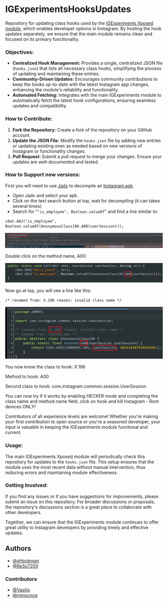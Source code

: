 # IGExperimentsHooksUpdates
Repository for updating class hooks used by the [IGExperiments Xposed module](https://github.com/xHookman/IGexperiments), which enables developer options in Instagram. By hosting the hook updates separately, we ensure that the main module remains clean and focused on its primary functionality.

### Objectives:
- **Centralized Hook Management:** Provides a single, centralized JSON file (`hooks.json`) that lists all necessary class hooks, simplifying the process of updating and maintaining these entries.
- **Community-Driven Updates:** Encourages community contributions to keep the hooks up-to-date with the latest Instagram app changes, enhancing the module's reliability and functionality.
- **Automated Fetching:** Integrates with the main IGExperiments module to automatically fetch the latest hook configurations, ensuring seamless updates and compatibility.

### How to Contribute:
1. **Fork the Repository:** Create a fork of the repository on your GitHub account.
2. **Update the JSON File:** Modify the `hooks.json` file by adding new entries or updating existing ones as needed based on new versions of Instagram or functionality changes.
3. **Pull Request:** Submit a pull request to merge your changes. Ensure your updates are well-documented and tested.

### How to Support new versions:
First you will need to use [Jadx](https://github.com/skylot/jadx)
 to decompile an [Instagram apk](https://www.apkmirror.com/apk/instagram/).

- Open Jadx and select your apk.
- Click on the text search button at top, wait for decompiling (it can takes several times)
- Search for "```"is_employee", Boolean.valueOf```" and find a line similar to:

```
c0at.A0J("is_employee", Boolean.valueOf(AnonymousClass196.A00(userSession)));
```
<img src="https://github.com/ReSo7200/IGExperimentsHooksUpdates/blob/main/Readme/1.png?raw=true">

Double click on the method name, A00:

<img src="https://github.com/ReSo7200/IGExperimentsHooksUpdates/blob/main/Readme/2.png?raw=true">

Now go at top, you will see a line like this: 
```
/* renamed from: X.196 reason: invalid class name */
```
<img src="https://github.com/ReSo7200/IGExperimentsHooksUpdates/blob/main/Readme/3.png?raw=true">


You now know the class to hook: X.196

Method to hook: A00

Second class to hook: com.instagram.common.session.UserSession

You can now try if it works by enabling HECKER mode and completing the class name and method name field, click on hook and kill Instagram - Root devices ONLY!

Contributors of all experience levels are welcome! Whether you're making your first contribution to open source or you're a seasoned developer, your input is valuable in keeping the IGExperiments module functional and current.

### Usage:
The main IGExperiments Xposed module will periodically check this repository for updates to the `hooks.json` file. This setup ensures that the module uses the most recent data without manual intervention, thus reducing errors and maintaining module effectiveness.

### Getting Involved:
If you find any issues or if you have suggestions for improvements, please submit an issue on this repository. For broader discussions or proposals, the repository's discussions section is a great place to collaborate with other developers.

Together, we can ensure that the IGExperiments module continues to offer great utility to Instagram developers by providing timely and effective updates.

## Authors

- [@xHookman](https://github.com/xHookman)
- [@ReSo7200](https://github.com/ReSo7200)

### Contributors
 - [@Vasilis](https://github.com/down-bad)
 - [@rmnscnce](https://github.com/rmnscnce)
